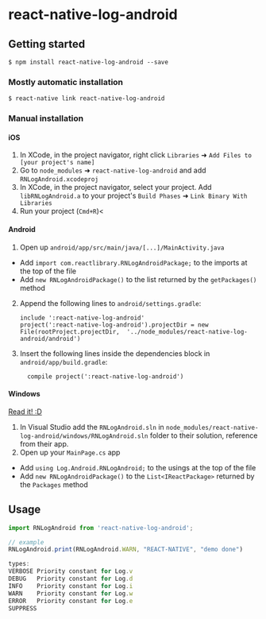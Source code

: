 
# react-native-log-android

## Getting started

`$ npm install react-native-log-android --save`

### Mostly automatic installation

`$ react-native link react-native-log-android`

### Manual installation


#### iOS

1. In XCode, in the project navigator, right click `Libraries` ➜ `Add Files to [your project's name]`
2. Go to `node_modules` ➜ `react-native-log-android` and add `RNLogAndroid.xcodeproj`
3. In XCode, in the project navigator, select your project. Add `libRNLogAndroid.a` to your project's `Build Phases` ➜ `Link Binary With Libraries`
4. Run your project (`Cmd+R`)<

#### Android

1. Open up `android/app/src/main/java/[...]/MainActivity.java`
  - Add `import com.reactlibrary.RNLogAndroidPackage;` to the imports at the top of the file
  - Add `new RNLogAndroidPackage()` to the list returned by the `getPackages()` method
2. Append the following lines to `android/settings.gradle`:
  	```
  	include ':react-native-log-android'
  	project(':react-native-log-android').projectDir = new File(rootProject.projectDir, 	'../node_modules/react-native-log-android/android')
  	```
3. Insert the following lines inside the dependencies block in `android/app/build.gradle`:
  	```
      compile project(':react-native-log-android')
  	```

#### Windows
[Read it! :D](https://github.com/ReactWindows/react-native)

1. In Visual Studio add the `RNLogAndroid.sln` in `node_modules/react-native-log-android/windows/RNLogAndroid.sln` folder to their solution, reference from their app.
2. Open up your `MainPage.cs` app
  - Add `using Log.Android.RNLogAndroid;` to the usings at the top of the file
  - Add `new RNLogAndroidPackage()` to the `List<IReactPackage>` returned by the `Packages` method


## Usage
```javascript
import RNLogAndroid from 'react-native-log-android';

// example
RNLogAndroid.print(RNLogAndroid.WARN, "REACT-NATIVE", "demo done")

types:
VERBOSE	Priority constant for Log.v
DEBUG	Priority constant for Log.d
INFO	Priority constant for Log.i
WARN	Priority constant for Log.w
ERROR	Priority constant for Log.e
SUPPRESS
```
  